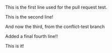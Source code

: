 This is the first line used for the pull request test.

This is the second line!

And now the third, from the conflict-test branch

Added a final fourth line!!

This is it!
